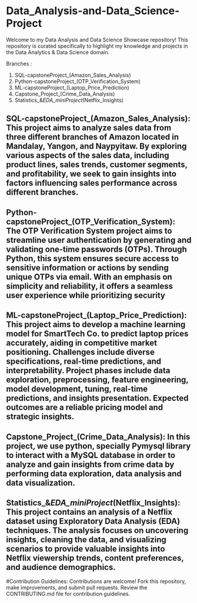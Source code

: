 # Data_Analysis-and-Data_Science-Project
Welcome to my Data Analysis and Data Science Showcase repository! This repository is curated specifically to highlight my knowledge and projects in the Data Analytics & Data Science domain.

Branches : 
1. SQL-capstoneProject_(Amazon_Sales_Analysis)
2. Python-capstoneProject_(OTP_Verification_System)
3. ML-capstoneProject_(Laptop_Price_Prediction)
4. Capstone_Project_(Crime_Data_Analysis)
5. Statistics_&_EDA_miniProject_(Netflix_Insights)

## **SQL-capstoneProject_(Amazon_Sales_Analysis):** This project aims to analyze sales data from three different branches of Amazon located in Mandalay, Yangon, and Naypyitaw. By exploring various aspects of the sales data, including product lines, sales trends, customer segments, and profitability, we seek to gain insights into factors influencing sales performance across different branches.

## **Python-capstoneProject_(OTP_Verification_System):** The OTP Verification System project aims to streamline user authentication by generating and validating one-time passwords (OTPs). Through Python, this system ensures secure access to sensitive information or actions by sending unique OTPs via email. With an emphasis on simplicity and reliability, it offers a seamless user experience while prioritizing security

## **ML-capstoneProject_(Laptop_Price_Prediction):** This project aims to develop a machine learning model for SmartTech Co. to predict laptop prices accurately, aiding in competitive market positioning. Challenges include diverse specifications, real-time predictions, and interpretability. Project phases include data exploration, preprocessing, feature engineering, model development, tuning, real-time predictions, and insights presentation. Expected outcomes are a reliable pricing model and strategic insights.

## **Capstone_Project_(Crime_Data_Analysis):** In this project, we use python, specially Pymysql library to interact with a MySQL database in order to analyze and gain insights from crime data by performing data exploration, data analysis and data visualization.

## **Statistics_&_EDA_miniProject_(Netflix_Insights):** This project contains an analysis of a Netflix dataset using Exploratory Data Analysis (EDA) techniques. The analysis focuses on uncovering insights, cleaning the data, and visualizing scenarios to provide valuable insights into Netflix viewership trends, content preferences, and audience demographics.

#Contribution Guidelines: Contributions are welcome! Fork this repository, make improvements, and submit pull requests. Review the CONTRIBUTING.md file for contribution guidelines.
